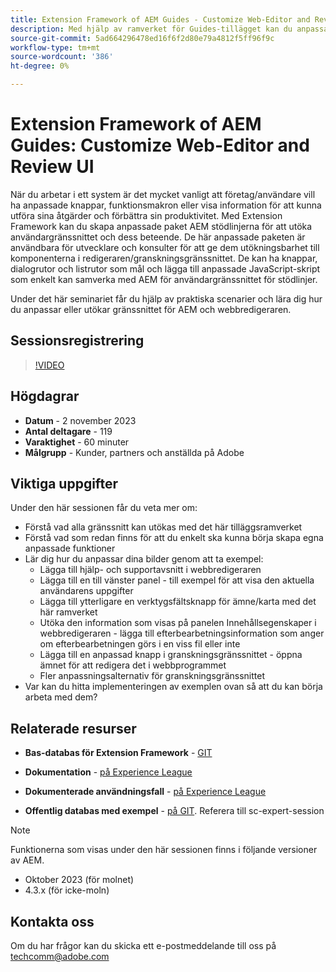 ```yaml
---
title: Extension Framework of AEM Guides - Customize Web-Editor and Review UI
description: Med hjälp av ramverket för Guides-tillägget kan du anpassa de önskade avsnitten i Granska användargränssnitt eller Webbredigerare med hjälp av JSON, CSS och JavaScript som är enkla att uppdatera.
source-git-commit: 5ad664296478ed16f6f2d80e79a4812f5ff96f9c
workflow-type: tm+mt
source-wordcount: '386'
ht-degree: 0%

---
```


# Extension Framework of AEM Guides: Customize Web-Editor and Review UI

När du arbetar i ett system är det mycket vanligt att företag/användare vill ha anpassade knappar, funktionsmakron eller visa information för att kunna utföra sina åtgärder och förbättra sin produktivitet. Med Extension Framework kan du skapa anpassade paket AEM stödlinjerna för att utöka användargränssnittet och dess beteende. De här anpassade paketen är användbara för utvecklare och konsulter för att ge dem utökningsbarhet till komponenterna i redigeraren/granskningsgränssnittet. De kan ha knappar, dialogrutor och listrutor som mål och lägga till anpassade JavaScript-skript som enkelt kan samverka med AEM för användargränssnittet för stödlinjer.

Under det här seminariet får du hjälp av praktiska scenarier och lära dig hur du anpassar eller utökar gränssnittet för AEM och webbredigeraren.

## Sessionsregistrering

>[!VIDEO](https://video.tv.adobe.com/v/3425476/review-ui-customization-guides-extension-framework-web-editor)

## Högdagrar

- **Datum** - 2 november 2023
- **Antal deltagare** - 119
- **Varaktighet** - 60 minuter
- **Målgrupp** - Kunder, partners och anställda på Adobe

## Viktiga uppgifter

Under den här sessionen får du veta mer om:
- Förstå vad alla gränssnitt kan utökas med det här tilläggsramverket
- Förstå vad som redan finns för att du enkelt ska kunna börja skapa egna anpassade funktioner
- Lär dig hur du anpassar dina bilder genom att ta exempel:
   - Lägga till hjälp- och supportavsnitt i webbredigeraren
   - Lägga till en till vänster panel - till exempel för att visa den aktuella användarens uppgifter
   - Lägga till ytterligare en verktygsfältsknapp för ämne/karta med det här ramverket
   - Utöka den information som visas på panelen Innehållsegenskaper i webbredigeraren - lägga till efterbearbetningsinformation som anger om efterbearbetningen görs i en viss fil eller inte
   - Lägga till en anpassad knapp i granskningsgränssnittet - öppna ämnet för att redigera det i webbprogrammet
   - Fler anpassningsalternativ för granskningsgränssnittet
- Var kan du hitta implementeringen av exemplen ovan så att du kan börja arbeta med dem?


## Relaterade resurser

- **Bas-databas för Extension Framework** - [GIT](https://github.com/adobe/guides-extension/tree/main)

- **Dokumentation** - [på Experience League](https://guides-extension.vercel.app/docs/aem_guides_framework/basic_customisation)

- **Dokumenterade användningsfall** - [på Experience League](https://guides-extension.vercel.app/docs/aem_guides_framework/basic_customisation)

- **Offentlig databas med exempel** - [på GIT](https://github.com/adobe/guides-extension/tree/sc-expert-session). Referera till sc-expert-session


>[!NOTE]
>
> Funktionerna som visas under den här sessionen finns i följande versioner av AEM.
> - Oktober 2023 (för molnet)
> - 4.3.x (för icke-moln)



## Kontakta oss

Om du har frågor kan du skicka ett e-postmeddelande till oss på <techcomm@adobe.com>
